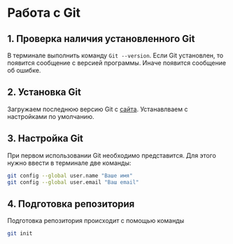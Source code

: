 # Работа с Git
## 1. Проверка наличия установленного Git
В терминале выполнить команду `Git --version`. Если Git установлен, то появится сообщение с версией программы. Иначе появится сообщение об ошибке.
## 2. Установка Git 
Загружаем последнюю версию Git с [сайта](https://git-scm.com/downloads). Устанавлваем с настройками по умолчанию.
## 3. Настройка Git 
При первом использовании Git необходимо представится. Для этого нужно ввести в терминале две команды:
```Bash
git config --global user.name "Ваше имя"
git config --global user.email "Ваш email"
```

## 4. Подготовка репозитория
Подготовка репозитория происходит с помощью команды
```Bash
git init
```

